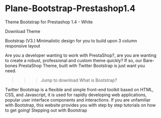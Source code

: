 Plane-Bootstrap-Prestashop1.4
=============================

Theme Bootstrap for Prestashop 1.4 - White

Download Theme

 Bootstrap (V3.)
 Minimalistic design for you to build upon
 3 column responsive layout
 
 

Are you a developer wanting to work with PrestaShop?, are you are wanting to create a robust, professional and custom theme quickly? If so, our Bare-bones PrestaShop Theme, built with Twitter Bootstrap is just want you need.

>>>Jump to download
What is Bootstrap?

Twitter Bootstrap is a flexible and simple front-end toolkit based on HTML, CSS, and Javascript, it is used for rapidly developing web applications, popular user interface components and interactions. If you are unfamiliar with Bootstrap, this website provides you with step by step tutorials on how to get going! Stepping out with Bootstrap